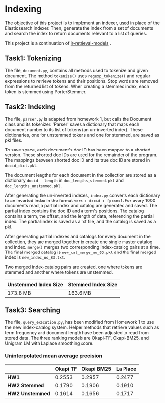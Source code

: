 # Indexing

The objective of this project is to implement an indexer, used in place of the Elasticsearch indexer. Then, generate the index from a set of documents and search the index to return documents relevant to a list of queries. 

This project is a continuation of [ir-retrieval-models](https://github.com/ellataira/ir-retrieval-models)
. 

## Task1: Tokenizing
The file, `document.py`, contains all methods used to tokenize and given document. The method `tokenize()` uses 
`regexp_tokenize()` and regular expressions to retrieve tokens and their positions. Stop words are removed from the returned list 
of tokens. When creating a stemmed index, each token is stemmed using PorterStemmer. 

## Task2: Indexing
The file, `parser.py` is adapted from homework 1, but calls the Document class and its tokenizer. 'Parser' saves a dictionary that maps 
each document number to its list of tokens (an un-inverted index). These dictionaries, one for unstemmed tokens and one for stemmed,
are saved as pkl files. 

To save space, each document's doc ID has been mapped to a shorted version. These shorted doc IDs are used for the remainder of the program. 
The mappings between shorted doc ID and its true doc ID are stored in `docid_dict.pkl`. 

The document lengths for each document in the collection are stored as a dictionary `docid : length` in `doc_lengths_stemmed.pkl`
and `doc_lengths_unstemmed.pkl`. 

After generating the un-inverted indexes, `index.py` converts each dictionary to an inverted index in the format 
`term : docid : [posns]`. For every 1000 documents read, a partial index and catalog are generated and saved. The partial index
contains the doc ID and a term's positions. The catalog contains a term, the offset, and the length of data, referencing the partial index. 
The partial index is saved as a txt file, and the catalog is saved as a pkl. 

After generating partial indexes and catalogs for every document in the collection, they are merged together to create one 
single master catalog and index. `merge()` merges two corresponding index-catalog pairs at a time. The final merged catalog is 
`new_cat_merge_no_83.pkl` and the final merged index is `new_index_no_83.txt`. 

Two merged index-catalog pairs are created, one where tokens are stemmed and another where tokens are unstemmed.  

| Unstemmed Index Size | Stemmed Index Size |
|----------------------|--------------------|
| 173.8 MB             | 163.6 MB           |

## Task3: Searching

The file, `query_execution.py`, has been modified from Homework 1 to use the new index-catalog system. Helper methods that retrieve 
values such as term frequency and document length have been adjusted to read from stored data. The three ranking models 
are Okapi-TF, Okapi-BM25, and Unigram LM with Laplace smoothing score. 

### Uninterpolated mean average precision
|                   | **Okapi TF** | **Okapi BM25** | **La Place** | 
|-------------------|-------------|--------|--------------| 
| **HW1**           | 0.2553      | 0.2957 | 0.2477       |
| **HW2 Stemmed**   | 0.1790      | 0.1906 | 0.1910       | 
| **HW2 Unstemmed** | 0.1614      | 0.1656 | 0.1717       | 

